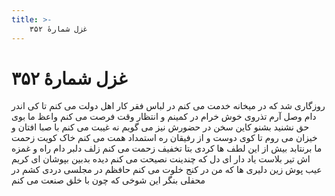 ```yaml
---
title: >-
    غزل شمارهٔ ۳۵۲
---
```

# غزل شمارهٔ ۳۵۲

روزگاری شد که در میخانه خدمت می کنم
در لباس فقر کار اهل دولت می کنم
تا کی اندر دام وصل آرم تذروی خوش خرام
در کمینم و انتظار وقت فرصت می کنم
واعظ ما بوی حق نشنید بشنو کاین سخن
در حضورش نیز می گویم نه غیبت می کنم
با صبا افتان و خیزان می روم تا کوی دوست
و از رفیقان ره استمداد همت می کنم
خاک کویت زحمت ما برنتابد بیش از این
لطف ها کردی بتا تخفیف زحمت می کنم
زلف دلبر دام راه و غمزه اش تیر بلاست
یاد دار ای دل که چندینت نصیحت می کنم
دیده بدبین بپوشان ای کریم عیب پوش
زین دلیری ها که من در کنج خلوت می کنم
حافظم در مجلسی دردی کشم در محفلی
بنگر این شوخی که چون با خلق صنعت می کنم
